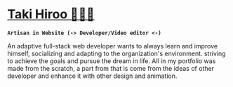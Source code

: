  <link href="link.css" rel="stylesheet" />
 
 <h1><a href="">Taki Hiroo 🧑🏻‍💻</a></h1>

**`Artisan in Website (-> Developer/Video editor <-)`**

<p>
An adaptive full-stack web developer wants to always learn and improve himself, socializing and adapting to the organization's environment. striving to achieve the goals and pursue the dream in life. All in my portfolio was made from the scratch, a part from that is come from the ideas of other developer and enhance it with other design and animation. 
</p>
